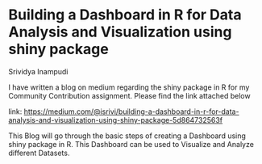 # Building a Dashboard in R for Data Analysis and Visualization using shiny package

Srividya Inampudi




I have written a blog on medium regarding the shiny package in R for my Community Contribution assignment. Please find the link attached below


link: https://medium.com/@isrivi/building-a-dashboard-in-r-for-data-analysis-and-visualization-using-shiny-package-5d864732563f

This Blog will go through the basic steps of creating a Dashboard using shiny package in R. This Dashboard can be used to Visualize and Analyze different Datasets.



